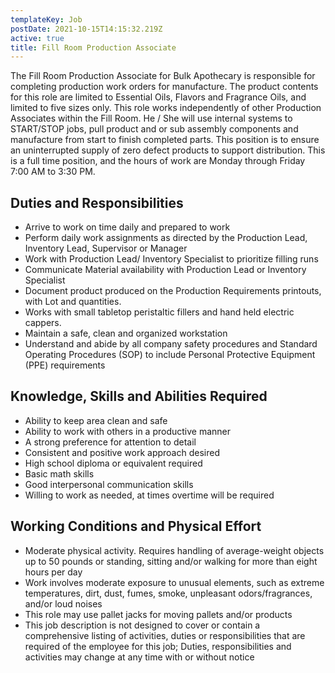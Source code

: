 ```yaml
---
templateKey: Job
postDate: 2021-10-15T14:15:32.219Z
active: true
title: Fill Room Production Associate
---
```


The Fill Room Production Associate for Bulk Apothecary is responsible for completing production work orders for manufacture. The product contents for this role are limited to Essential Oils, Flavors and Fragrance Oils, and limited to five sizes only. This role works independently of other Production Associates within the Fill Room. He / She will use internal systems to START/STOP jobs, pull product and or sub assembly components and manufacture from start to finish completed parts. This position is to ensure an uninterrupted supply of zero defect products to support distribution. This is a full time position, and the hours of work are Monday through Friday 7:00 AM to 3:30 PM.

## Duties and Responsibilities

- Arrive to work on time daily and prepared to work
- Perform daily work assignments as directed by the Production Lead, Inventory Lead, Supervisor or Manager
- Work with Production Lead/ Inventory Specialist to prioritize filling runs
- Communicate Material availability with Production Lead or Inventory Specialist
- Document product produced on the Production Requirements printouts, with Lot and quantities.
- Works with small tabletop peristaltic fillers and hand held electric cappers.
- Maintain a safe, clean and organized workstation
- Understand and abide by all company safety procedures and Standard Operating Procedures (SOP) to include Personal Protective Equipment (PPE) requirements

## Knowledge, Skills and Abilities Required

- Ability to keep area clean and safe
- Ability to work with others in a productive manner
- A strong preference for attention to detail
- Consistent and positive work approach desired
- High school diploma or equivalent required
- Basic math skills
- Good interpersonal communication skills
- Willing to work as needed, at times overtime will be required

## Working Conditions and Physical Effort

- Moderate physical activity. Requires handling of average-weight objects up to 50 pounds or standing, sitting and/or walking for more than eight hours per day
- Work involves moderate exposure to unusual elements, such as extreme temperatures, dirt, dust, fumes, smoke, unpleasant odors/fragrances, and/or loud noises
- This role may use pallet jacks for moving pallets and/or products
- This job description is not designed to cover or contain a comprehensive listing of activities, duties or responsibilities that are required of the employee for this job; Duties, responsibilities and activities may change at any time with or without notice
